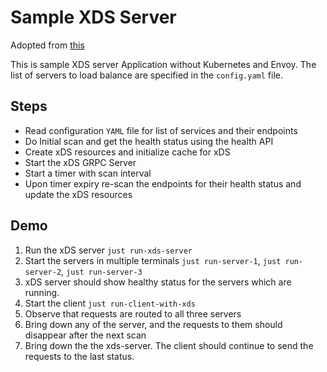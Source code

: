 # Sample XDS Server

Adopted from [this](https://github.com/salrashid123/grpc_xds)

This is sample XDS server Application without Kubernetes and Envoy.
The list of servers to load balance are specified in the `config.yaml` file.

## Steps

* Read configuration `YAML` file for list of services and their endpoints
* Do Initial scan and get the health status using the health API
* Create xDS resources and initialize cache for xDS
* Start the xDS GRPC Server
* Start a timer with scan interval
* Upon timer expiry re-scan the endpoints for their health status and update the xDS resources

## Demo

1. Run the xDS server `just run-xds-server`
2. Start the servers in multiple terminals `just run-server-1`, `just run-server-2`, `just run-server-3`
3. xDS server should show healthy status for the servers which are running.
4. Start the client `just run-client-with-xds`
5. Observe that requests are routed to all three servers
6. Bring down any of the server, and the requests to them should disappear after the next scan
7. Bring down the the xds-server. The client should continue to send the requests to the last status.